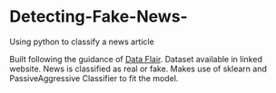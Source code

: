 # Detecting-Fake-News-
Using python to classify a news article 

Built following the guidance of [Data Flair](https://data-flair.training/blogs/advanced-python-project-detecting-fake-news/). Dataset available in linked website. News is classified as real or fake. Makes use of sklearn and PassiveAggressive Classifier to fit the model. 
